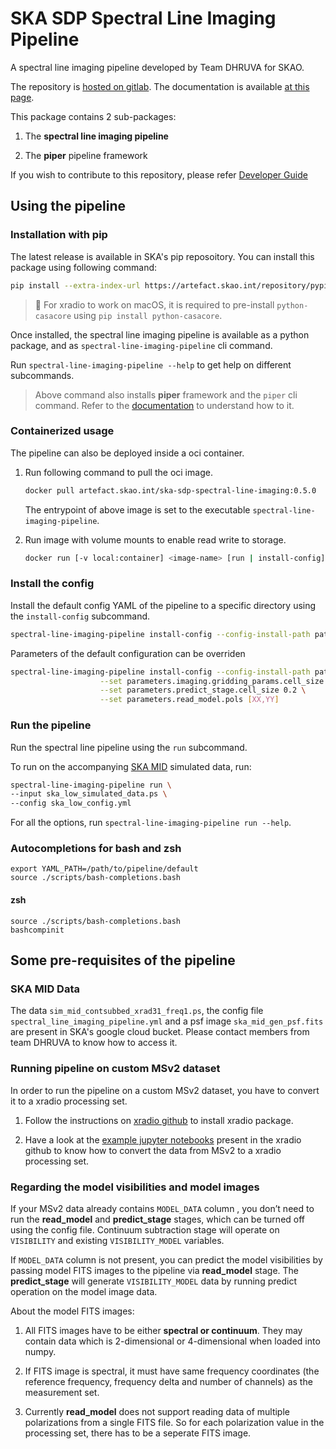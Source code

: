 # SKA SDP Spectral Line Imaging Pipeline

A spectral line imaging pipeline developed by Team DHRUVA for SKAO.

The repository is [hosted on gitlab](https://gitlab.com/ska-telescope/sdp/science-pipeline-workflows/ska-sdp-spectral-line-imaging).
The documentation is available [at this page](https://developer.skao.int/projects/ska-sdp-spectral-line-imaging/en/latest/).

This package contains 2 sub-packages:

1. The **spectral line imaging pipeline**

1. The **piper** pipeline framework

If you wish to contribute to this repository, please refer [Developer Guide](./DEVELOPMENT.md)

## Using the pipeline

### Installation with pip

The latest release is available in SKA's pip reposoitory. You can install this package using following command:

```bash
pip install --extra-index-url https://artefact.skao.int/repository/pypi-internal/simple ska-sdp-spectral-line-imaging
```

> 📝 For xradio to work on macOS, it is required to pre-install `python-casacore` using `pip install python-casacore`.

Once installed, the spectral line imaging pipeline is available as a python package, and as `spectral-line-imaging-pipeline` cli command.

Run `spectral-line-imaging-pipeline --help` to get help on different subcommands.

> Above command also installs **piper** framework and the `piper` cli command.
> Refer to the [documentation](https://developer.skao.int/projects/ska-sdp-spectral-line-imaging/en/latest/piper.html) to understand how to it.

### Containerized usage

The pipeline can also be deployed inside a oci container.

1. Run following command to pull the oci image.

    ```bash
    docker pull artefact.skao.int/ska-sdp-spectral-line-imaging:0.5.0
    ```

    The entrypoint of above image is set to the executable `spectral-line-imaging-pipeline`.

1. Run image with volume mounts to enable read write to storage.

    ```bash
    docker run [-v local:container] <image-name> [run | install-config] ...
    ```

### Install the config

Install the default config YAML of the pipeline to a specific directory using the `install-config` subcommand.

```bash
spectral-line-imaging-pipeline install-config --config-install-path path/to/dir
```

Parameters of the default configuration can be overriden

```bash
spectral-line-imaging-pipeline install-config --config-install-path path/to/dir \
                    --set parameters.imaging.gridding_params.cell_size 0.2 \
                    --set parameters.predict_stage.cell_size 0.2 \
                    --set parameters.read_model.pols [XX,YY]
```

### Run the pipeline

Run the spectral line pipeline using the `run` subcommand.

To run on the accompanying [SKA MID](#ska-mid-data) simulated data, run:

```bash
spectral-line-imaging-pipeline run \
--input ska_low_simulated_data.ps \
--config ska_low_config.yml
```

For all the options, run `spectral-line-imaging-pipeline run --help`.

### Autocompletions for bash and zsh

```
export YAML_PATH=/path/to/pipeline/default
source ./scripts/bash-completions.bash
```

#### zsh

```
source ./scripts/bash-completions.bash
bashcompinit
```

## Some pre-requisites of the pipeline

### SKA MID Data

The data `sim_mid_contsubbed_xrad31_freq1.ps`, the config file `spectral_line_imaging_pipeline.yml` and a psf image `ska_mid_gen_psf.fits` are present in SKA's google cloud bucket.
Please contact members from team DHRUVA to know how to access it.

### Running pipeline on custom MSv2 dataset

In order to run the pipeline on a custom MSv2 dataset, you have to convert it to a xradio processing set.

1. Follow the instructions on [xradio github](https://github.com/casangi/xradio/tree/main?tab=readme-ov-file#installing) to install xradio package.

1. Have a look at the [example jupyter notebooks](https://github.com/casangi/xradio/blob/main/doc/meerkat_conversion.ipynb) present in the xradio github to know how to convert the data from MSv2 to a xradio processing set.

### Regarding the model visibilities and model images

<!-- The relative hyperlink to this section is present in docstring and configuration of "read_model" stage -->

If your MSv2 data already contains `MODEL_DATA` column , you don’t need to run the **read_model** and **predict_stage** stages, which can be turned off using the config file. Continuum subtraction stage will operate on `VISIBILITY` and existing `VISIBILITY_MODEL` variables.

If `MODEL_DATA` column is not present, you can predict the model visibilities by passing model FITS images to the pipeline via **read_model** stage.
The **predict_stage** will generate `VISIBILITY_MODEL` data by running predict operation on the model image data.

About the model FITS images:

1. All FITS images have to be either **spectral or continuum**. They may contain data which is 2-dimensional or 4-dimensional when loaded into numpy.

1. If FITS image is spectral, it must have same frequency coordinates (the reference frequency, frequency delta and number of channels) as the measurement set.

1. Currently **read_model** does not support reading data of multiple polarizations from a single FITS file. So for each polarization value in the processing set, there has to be a seperate FITS image.
